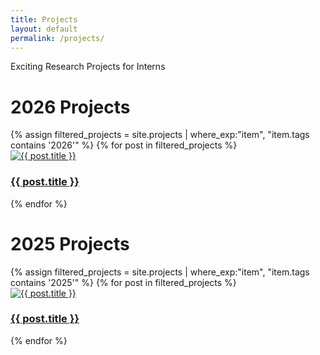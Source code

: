 ```yaml
---
title: Projects
layout: default
permalink: /projects/
---
```

<link rel="stylesheet" href="{{ site.assets.css }}">

Exciting Research Projects for Interns

# 2026 Projects

<div class="thumbnail-grid">
  {% assign filtered_projects = site.projects | where_exp:"item", "item.tags contains '2026'" %} 
  {% for post in filtered_projects %}
    <div class="thumbnail-item">
      <a href="{{ post.url }}">
        <img src="{{ post.image.thumbnail }}" alt="{{ post.title }}">
        <h3>{{ post.title }}</h3>
      </a>
    </div>
  {% endfor %}
</div>

# 2025 Projects

<div class="thumbnail-grid">
  {% assign filtered_projects = site.projects | where_exp:"item", "item.tags contains '2025'" %} 
  {% for post in filtered_projects %}
    <div class="thumbnail-item">
      <a href="{{ post.url }}">
        <img src="{{ post.image.thumbnail }}" alt="{{ post.title }}">
        <h3>{{ post.title }}</h3>
      </a>
    </div>
  {% endfor %}
</div>